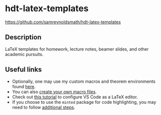 # hdt-latex-templates
https://github.com/samreynoldsmath/hdt-latex-templates

## Description
LaTeX templates for homework, lecture notes, beamer slides, and other academic pursuits.

## Useful links
- Optionally, one may use my custom macros and theorem environments found [here](https://github.com/samreynoldsmath/texmf).
- You can also [create your own macro files](https://www.ias.edu/math/computing/faq/local-latex-style-files).
- Check out [this tutorial](https://pwsmith.github.io/2020/06/05/setting-up-a-text-editor-for-latex-vscode/) to configure VS Code as a LaTeX editor.
- If you choose to use the `minted` package for code highlighting, you may need to follow [additional steps](https://leportella.com/minted-vscode/).